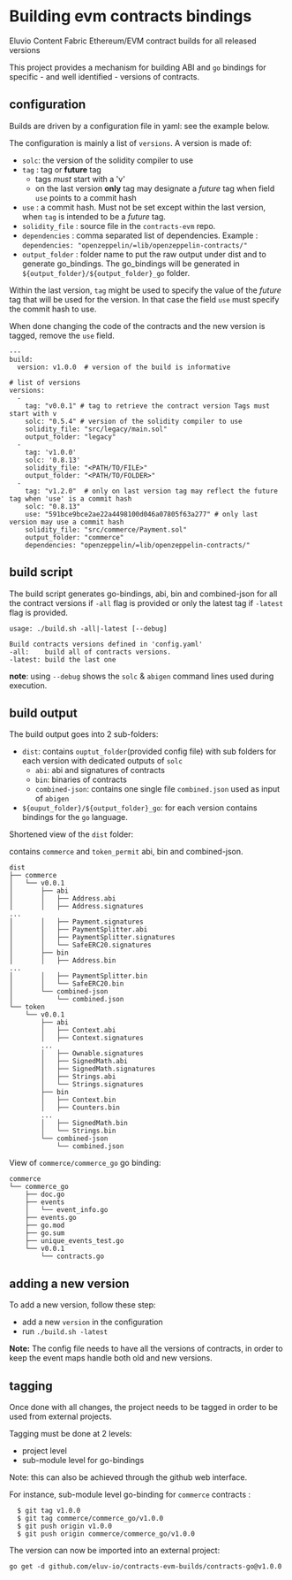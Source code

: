 # Building evm contracts bindings

Eluvio Content Fabric Ethereum/EVM contract builds for all released versions

This project provides a mechanism for building ABI and `go` bindings for specific - and well identified - versions
of contracts.

## configuration

Builds are driven by a configuration file in yaml: see the example below.

The configuration is mainly a list of `versions`. A version is made of:

* `solc`: the version of the solidity compiler to use
* `tag` : tag or **future** tag
    * tags *must* start with a 'v'
    * on the last version **only** tag may designate a _future_ tag when field `use` points to a commit hash
* `use` : a commit hash. Must not be set except within the last version, when `tag` is intended to be a _future_ tag.
* `solidity_file` : source file in the `contracts-evm` repo.
* `dependencies` : comma separated list of dependencies. Example : `dependencies: "openzeppelin/=lib/openzeppelin-contracts/"`
* `output_folder` : folder name to put the raw output under dist and to generate go_bindings. The go_bindings will be generated in `${output_folder}/${output_folder}_go` folder.

Within the last version, `tag` might be used to specify the value of the _future_ tag that will be used for the version.
In that case the field `use` must specify the commit hash to use.

When done changing the code of the contracts and the new version is tagged, remove the `use` field.

```
---
build:
  version: v1.0.0  # version of the build is informative

# list of versions
versions:
  -
    tag: "v0.0.1" # tag to retrieve the contract version Tags must start with v
    solc: "0.5.4" # version of the solidity compiler to use
    solidity_file: "src/legacy/main.sol"
    output_folder: "legacy"
  -
    tag: 'v1.0.0'
    solc: '0.8.13'
    solidity_file: "<PATH/TO/FILE>"
    output_folder: "<PATH/TO/FOLDER>"
  -
    tag: "v1.2.0"  # only on last version tag may reflect the future tag when 'use' is a commit hash 
    solc: "0.8.13"
    use: "591bce9bce2ae22a4498100d046a07805f63a277" # only last version may use a commit hash
    solidity_file: "src/commerce/Payment.sol"
    output_folder: "commerce"
    dependencies: "openzeppelin/=lib/openzeppelin-contracts/"
```

## build script

The build script generates go-bindings, abi, bin and combined-json for all the contract versions if `-all` flag is provided or only the latest tag if `-latest` flag is provided.

```
usage: ./build.sh -all|-latest [--debug]

Build contracts versions defined in 'config.yaml'
-all:    build all of contracts versions.
-latest: build the last one
```

**note**: using `--debug` shows the `solc` & `abigen` command lines used during execution.

## build output

The build output goes into 2 sub-folders:

* `dist`: contains `ouptut_folder`(provided config file) with sub folders for each version with dedicated outputs of `solc`
    * `abi`: abi and signatures of contracts
    * `bin`: binaries of contracts
    * `combined-json`: contains one single file `combined.json` used as input of `abigen`
* `${ouput_folder}/${output_folder}_go`: for each version contains bindings for the `go` language.

Shortened view of the `dist` folder:

contains `commerce` and `token_permit` abi, bin and combined-json.
```
dist
├── commerce
│   └── v0.0.1
│       ├── abi
│       │   ├── Address.abi
│       │   ├── Address.signatures
...
│       │   ├── Payment.signatures
│       │   ├── PaymentSplitter.abi
│       │   ├── PaymentSplitter.signatures
│       │   └── SafeERC20.signatures
│       ├── bin
│       │   ├── Address.bin
...
│       │   ├── PaymentSplitter.bin
│       │   └── SafeERC20.bin
│       └── combined-json
│           └── combined.json
└── token
    └── v0.0.1
        ├── abi
        │   ├── Context.abi
        │   ├── Context.signatures
        ...
        │   ├── Ownable.signatures
        │   ├── SignedMath.abi
        │   ├── SignedMath.signatures
        │   ├── Strings.abi
        │   └── Strings.signatures
        ├── bin
        │   ├── Context.bin
        │   ├── Counters.bin
        ...
        │   ├── SignedMath.bin
        │   └── Strings.bin
        └── combined-json
            └── combined.json

```



View of `commerce/commerce_go` go binding:

```
commerce
└── commerce_go
    ├── doc.go
    ├── events
    │   └── event_info.go
    ├── events.go
    ├── go.mod
    ├── go.sum
    ├── unique_events_test.go
    └── v0.0.1
        └── contracts.go

```

## adding a new version

To add a new version, follow these step:

* add a new `version` in the configuration
* run `./build.sh -latest`

**Note:** The config file needs to have all the versions of contracts, in order to keep the event maps handle both old and new versions.

## tagging

Once done with all changes, the project needs to be tagged in order to be used from external projects.

Tagging must be done at 2 levels:

* project level
* sub-module level for go-bindings

Note: this can also be achieved through the github web interface.

For instance, sub-module level go-binding for `commerce` contracts :

```
  $ git tag v1.0.0
  $ git tag commerce/commerce_go/v1.0.0
  $ git push origin v1.0.0
  $ git push origin commerce/commerce_go/v1.0.0
```

The version can now be imported into an external project:

```
go get -d github.com/eluv-io/contracts-evm-builds/contracts-go@v1.0.0
```
